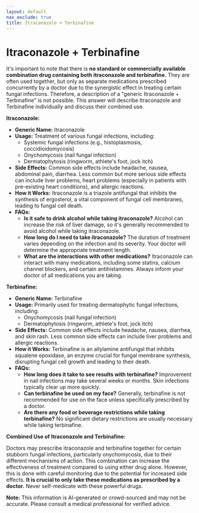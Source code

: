 ```yaml
---
layout: default
nav_exclude: true
title: Itraconazole + Terbinafine
---
```


# Itraconazole + Terbinafine

It's important to note that there is **no standard or commercially available combination drug containing both itraconazole and terbinafine.**  They are often used together, but only as separate medications prescribed concurrently by a doctor due to the synergistic effect in treating certain fungal infections.  Therefore, a description of a "generic Itraconazole + Terbinafine" is not possible.  This answer will describe Itraconazole and Terbinafine individually and discuss their combined use.


**Itraconazole:**

* **Generic Name:** Itraconazole
* **Usage:** Treatment of various fungal infections, including:
    * Systemic fungal infections (e.g., histoplasmosis, coccidioidomycosis)
    * Onychomycosis (nail fungal infection)
    * Dermatophytosis (ringworm, athlete's foot, jock itch)
* **Side Effects:**  Common side effects include headache, nausea, abdominal pain, diarrhea.  Less common but more serious side effects can include liver problems, heart problems (especially in patients with pre-existing heart conditions), and allergic reactions.
* **How it Works:** Itraconazole is a triazole antifungal that inhibits the synthesis of ergosterol, a vital component of fungal cell membranes, leading to fungal cell death.
* **FAQs:**
    *  **Is it safe to drink alcohol while taking itraconazole?**  Alcohol can increase the risk of liver damage, so it's generally recommended to avoid alcohol while taking itraconazole.
    *  **How long do I need to take itraconazole?** The duration of treatment varies depending on the infection and its severity.  Your doctor will determine the appropriate treatment length.
    *  **What are the interactions with other medications?** Itraconazole can interact with many medications, including some statins,  calcium channel blockers, and certain antihistamines. Always inform your doctor of all medications you are taking.


**Terbinafine:**

* **Generic Name:** Terbinafine
* **Usage:** Primarily used for treating dermatophytic fungal infections, including:
    * Onychomycosis (nail fungal infection)
    * Dermatophytosis (ringworm, athlete's foot, jock itch)
* **Side Effects:** Common side effects include headache, nausea, diarrhea, and skin rash.  Less common side effects can include liver problems and allergic reactions.
* **How it Works:** Terbinafine is an allylamine antifungal that inhibits squalene epoxidase, an enzyme crucial for fungal membrane synthesis, disrupting fungal cell growth and leading to their death.
* **FAQs:**
    *  **How long does it take to see results with terbinafine?** Improvement in nail infections may take several weeks or months.  Skin infections typically clear up more quickly.
    *  **Can terbinafine be used on my face?**  Generally, terbinafine is not recommended for use on the face unless specifically prescribed by a doctor.
    *  **Are there any food or beverage restrictions while taking terbinafine?** No significant dietary restrictions are usually necessary while taking terbinafine.


**Combined Use of Itraconazole and Terbinafine:**

Doctors may prescribe itraconazole and terbinafine together for certain stubborn fungal infections, particularly onychomycosis, due to their different mechanisms of action. This combination can increase the effectiveness of treatment compared to using either drug alone.  However, this is done with careful monitoring due to the potential for increased side effects.  **It is crucial to only take these medications as prescribed by a doctor.**  Never self-medicate with these powerful drugs.


**Note:** This information is AI-generated or crowd-sourced and may not be accurate. Please consult a medical professional for verified advice.